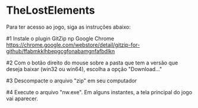 # TheLostElements

Para ter acesso ao jogo, siga as instruções abaixo:

#1 Instale o plugin GitZip np Google Chrome
https://chrome.google.com/webstore/detail/gitzip-for-github/ffabmkklhbepgcgfonabamgnfafbdlkn

#2 Com o botão direito do mouse sobre a pasta que tem a versão que deseja baixar (win32 ou win64), escolha a opção "Download..." 

#3 Descompacte o arquivo "zip" em seu computador

#4 Execute o arquivo "nw.exe". Em alguns instantes, a tela principal do jogo vai aparecer.


